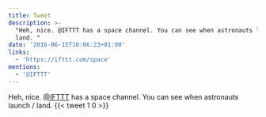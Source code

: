```yaml
---
title: Tweet
description: >-
  "Heh, nice. @IFTTT has a space channel. You can see when astronauts launch /
  land. "
date: '2016-06-15T10:06:23+01:00'
links:
  - 'https://ifttt.com/space'
mentions:
  - '@IFTTT'
---
```

Heh, nice. [@IFTTT](https://twitter.com/@IFTTT) has a space channel. You can see when astronauts launch / land. 
      {{< tweet 1 0 >}}
    
